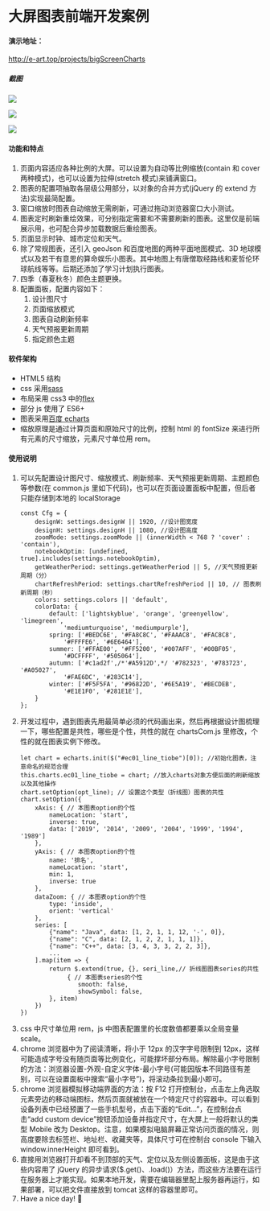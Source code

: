 # 大屏图表前端开发案例

#### 演示地址：

http://e-art.top/projects/bigScreenCharts

##### 截图

![](https://img-blog.csdnimg.cn/20190621142010866.png?x-oss-process=image/watermark,type_ZmFuZ3poZW5naGVpdGk,shadow_10,text_aHR0cHM6Ly9ibG9nLmNzZG4ubmV0L2Rhb2tlX2xp,size_16,color_FFFFFF,t_70)

![](https://img-blog.csdnimg.cn/20190918220813794.png?x-oss-process=image/watermark,type_ZmFuZ3poZW5naGVpdGk,shadow_10,text_aHR0cHM6Ly9ibG9nLmNzZG4ubmV0L2Rhb2tlX2xp,size_16,color_FFFFFF,t_70)

![](https://img-blog.csdnimg.cn/20190918222401610.png?x-oss-process=image/watermark,type_ZmFuZ3poZW5naGVpdGk,shadow_10,text_aHR0cHM6Ly9ibG9nLmNzZG4ubmV0L2Rhb2tlX2xp,size_16,color_FFFFFF,t_70)

#### 功能和特点

1. 页面内容适应各种比例的大屏。可以设置为自动等比例缩放(contain 和 cover 两种模式)，也可以设置为拉伸(stretch 模式)来铺满窗口。
2. 图表的配置项抽取各层级公用部分，以对象的合并方式(jQuery 的 extend 方法)实现最简配置。
3. 窗口缩放时图表自动缩放无需刷新，可通过拖动浏览器窗口大小测试。
4. 图表定时刷新重绘效果，可分别指定需要和不需要刷新的图表。这里仅是前端展示用，也可配合异步加载数据后重绘图表。
5. 页面显示时钟、城市定位和天气。
6. 除了常规图表，还引入 geoJson 和百度地图的两种平面地图模式、3D 地球模式以及若干有意思的算命娱乐小图表。其中地图上有唐僧取经路线和麦哲伦环球航线等等。后期还添加了学习计划执行图表。
7. 四季（春夏秋冬）颜色主题更换。
8. 配置面板，配置内容如下：
   1. 设计图尺寸
   2. 页面缩放模式
   3. 图表自动刷新频率
   4. 天气预报更新周期
   5. 指定颜色主题

#### 软件架构

- HTML5 结构
- css 采用[sass](https://www.sass.hk/)
- 布局采用 css3 中的[flex](https://developer.mozilla.org/zh-CN/docs/Learn/CSS/CSS_layout/Flexbox)
- 部分 js 使用了 ES6+
- 图表采用[百度 echarts](https://echarts.apache.org/zh/index.html)
- 缩放原理是通过计算页面和原始尺寸的比例，控制 html 的 fontSize 来进行所有元素的尺寸缩放，元素尺寸单位用 rem。

#### 使用说明

1. 可以先配置设计图尺寸、缩放模式、刷新频率、天气预报更新周期、主题颜色等参数(在 common.js 里如下代码)，也可以在页面设置面板中配置，但后者只能存储到本地的 localStorage
   ```
   const Cfg = {
       designW: settings.designW || 1920, //设计图宽度
       designH: settings.designH || 1080, //设计图高度
       zoomMode: settings.zoomMode || (innerWidth < 768 ? 'cover' : 'contain'),
       notebookOptim: [undefined, true].includes(settings.notebookOptim),
       getWeatherPeriod: settings.getWeatherPeriod || 5, //天气预报更新周期（分）
       chartRefreshPeriod: settings.chartRefreshPeriod || 10, // 图表刷新周期（秒）
       colors: settings.colors || 'default',
       colorData: {
           default: ['lightskyblue', 'orange', 'greenyellow', 'limegreen',
               'mediumturquoise', 'mediumpurple'],
           spring: ['#BEDC6E', '#FA8C8C', '#FAAAC8', '#FAC8C8',
               '#FFFFE6', '#6E6464'],
           summer: ['#FFAE00', '#FF5200', '#007AFF', '#00BF05',
               '#DCFFFF', '#505064'],
           autumn: ['#c1ad2f',/*'#A5912D',*/ '#782323', '#783723', '#A05027',
               '#FAE6DC', '#283C14'],
           winter: ['#F5F5FA', '#96822D', '#6E5A19', '#BECDEB',
               '#E1E1F0', '#281E1E'],
       }
   };
   ```
   <!--尺寸用62.5%的HTML字号，即1rem=10px。-->
2. 开发过程中，遇到图表先用最简单必须的代码画出来，然后再根据设计图梳理一下，哪些配置是共性，哪些是个性，共性的就在 chartsCom.js 里修改，个性的就在图表实例下修改。
   ```
   let chart = echarts.init($("#ec01_line_tiobe")[0]); //初始化图表，注意命名的规范合理
   this.charts.ec01_line_tiobe = chart; //放入charts对象方便后面的刷新缩放以及其他操作
   chart.setOption(opt_line); // 设置这个类型（折线图）图表的共性
   chart.setOption({
       xAxis: { // 本图表option的个性
           nameLocation: 'start',
           inverse: true,
           data: ['2019', '2014', '2009', '2004', '1999', '1994', '1989']
       },
       yAxis: { // 本图表option的个性
           name: '排名',
           nameLocation: 'start',
           min: 1,
           inverse: true
       },
       dataZoom: { // 本图表option的个性
           type: 'inside',
           orient: 'vertical'
       },
       series: [
           {"name": "Java", data: [1, 2, 1, 1, 12, '-', 0]},
           {"name": "C", data: [2, 1, 2, 2, 1, 1, 1]},
           {"name": "C++", data: [3, 4, 3, 3, 2, 2, 3]},
           ...
       ].map(item => {
           return $.extend(true, {}, seri_line,// 折线图图表series的共性
                { // 本图表series的个性
                   smooth: false,
                   showSymbol: false,
           }, item)
       })
   })
   ```
3. css 中尺寸单位用 rem，js 中图表配置里的长度数值都要乘以全局变量 scale。
4. chrome 浏览器中为了阅读清晰，将小于 12px 的汉字字号限制到 12px，这样可能造成字号没有随页面等比例变化，可能撑坏部分布局。解除最小字号限制的方法：浏览器设置-外观-自定义字体-最小字号(可能因版本不同路径有差别，可以在设置面板中搜索“最小字号”)，将滚动条拉到最小即可。
5. chrome 浏览器模拟移动端界面的方法：按 F12 打开控制台，点击左上角选取元素旁边的移动端图标，然后页面就被放在一个特定尺寸的容器中。可以看到设备列表中已经预置了一些手机型号，点击下面的“Edit...”，在控制台点击“add custom device”按钮添加设备并指定尺寸，在大屏上一般将默认的类型 Mobile 改为 Desktop。注意，如果模拟电脑屏幕正常访问页面的情况，则高度要除去标签栏、地址栏、收藏夹等，具体尺寸可在控制台 console 下输入 window.innerHeight 即可看到。
6. 直接用浏览器打开却看不到顶部的天气、定位以及左侧设置面板，这是由于这些内容用了 jQuery 的异步请求($.get()、.load()）方法，而这些方法要在运行在服务器上才能实现。如果本地开发，需要在编辑器里配上服务器再运行，如果部署，可以把文件直接放到 tomcat 这样的容器里即可。
7. Have a nice day! 🍵
